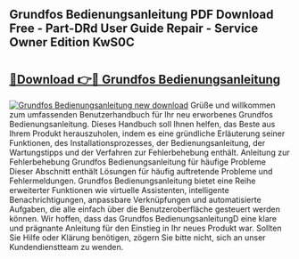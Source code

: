 ## Grundfos Bedienungsanleitung PDF Download Free - Part-DRd User Guide Repair - Service Owner Edition KwS0C

# <h2><a href="http://df219b.blite.top/?on=Grundfos+Bedienungsanleitung">🔗Download 👉🔴 Grundfos Bedienungsanleitung</a></h2>

[![Grundfos Bedienungsanleitung new download](https://i.imgur.com/lujVjoI.png)](http://df219b.blite.top/?on=Grundfos+Bedienungsanleitung)
Grüße und willkommen zum umfassenden Benutzerhandbuch für Ihr neu erworbenes Grundfos Bedienungsanleitung. Dieses Handbuch soll Ihnen helfen, das Beste aus Ihrem Produkt herauszuholen, indem es eine gründliche Erläuterung seiner Funktionen, des Installationsprozesses, der Bedienungsanleitung, der Wartungstipps und der Verfahren zur Fehlerbehebung enthält. Anleitung zur Fehlerbehebung Grundfos Bedienungsanleitung für häufige Probleme Dieser Abschnitt enthält Lösungen für häufig auftretende Probleme und Fehlermeldungen. Grundfos Bedienungsanleitung bietet eine Reihe erweiterter Funktionen wie virtuelle Assistenten, intelligente Benachrichtigungen, anpassbare Verknüpfungen und automatisierte Aufgaben, die alle einfach über die Benutzeroberfläche gesteuert werden können. Wir hoffen, dass das Grundfos BedienungsanleitungD eine klare und prägnante Anleitung für den Einstieg in Ihr neues Produkt war. Sollten Sie Hilfe oder Klärung benötigen, zögern Sie bitte nicht, sich an unser Kundendienstteam zu wenden.
